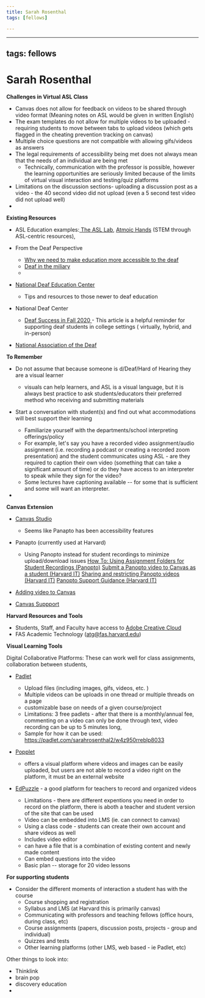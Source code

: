 ```yaml
---
title: Sarah Rosenthal
tags: [fellows]

---
```


---
tags: fellows
---

# Sarah Rosenthal

**Challenges in Virtual ASL Class**
* Canvas does not allow for feedback on videos to be shared through video format (Meaning notes on ASL would be given in written English)
* The exam templates do not allow for multiple videos to be uploaded - requiring students to move between tabs to upload videos (which gets flagged in the cheating prevention tracking on canvas)
* Multiple choice questions are not compatible with allowing gifs/videos as answers 
* The legal requirements of accessibility being met does not always mean that the needs of an individual are being met 
    * Technically, communication with the professor is possible, however the learning opportunities are seriously limited because of the limits of virtual visual interaction and testing/quiz platforms 
* Limitations on the discussion sections- uploading a discussion post as a video - the 40 second video did not upload (even a 5 second test video did not upload well)
* 


**Existing Resources**
* ASL Education examples:[ The ASL Lab](https://www.instagram.com/theasllab/?hl=en), [Atmoic Hands](https://www.atomichands.com/) (STEM through ASL-centric resources),  
* From the Deaf Perspective 
    * [Why we need to make education more accessible to the deaf ](https://www.nad.org/resources/education/)
    * [Deaf in the miliary ](https://www.ted.com/talks/keith_nolan_deaf_in_the_military)
    * 
* [National Deaf Education Center ](https://clerccenter.gallaudet.edu/national-resources/resources/our-resources/new-to-deaf-education.html)
    * Tips and resources to those newer to deaf education 
* National Deaf Center 
    * [Deaf Success in Fall 2020 ](https://www.nationaldeafcenter.org/Fall2020GuidesCollege) - This article is a helpful reminder for supporting deaf students in college settings ( virtually, hybrid, and in-person)

* [National Association of the Deaf](https://www.nad.org/resources/education/)


**To Remember** 
* Do not assume that because someone is d/Deaf/Hard of Hearing they are a visual learner 
    * visuals can help learners, and ASL is a visual language, but it is always best practice to ask students/educators their preferred method who receiving and submitting materials 
* Start a conversation with student(s) and find out what accommodations will best support their learning 
    * Familiarize yourself with the departments/school interpreting offerings/policy 
    * For example, let's say you have a recorded video assignment/audio assignment (i.e. recording a podcast or creating a recorded zoom presentation) and the student communicates using ASL - are they required to caption their own video (something that can take a significant amount of time) or do they have access to an interpreter to speak while they sign for the video? 
    * Some lectures have captioning available -- for some that is sufficient and some will want an interpreter.

*  

**Canvas Extension**
* [Canvas Studio ](https://www.instructure.com/higher-education/products/canvas/canvas-studio)
    * Seems like Panapto has been accessibility features 

* Panapto (currently used at Harvard)
    * Using Panopto instead for student recordings to minimize upload/download issues
[How To: Using Assignment Folders for Student Recordings (Panopto)](https://support.panopto.com/s/article/Use-Assignment-Folders-for-Student-Recordings)
[Submit a Panopto video to Canvas as a student (Harvard IT)](https://harvard.service-now.com/ithelp?id=kb_article&sys_id=e3ba4b371bad9c10485411b6bc4bcbf3)
[Sharing and restricting Panopto videos (Harvard IT)](https://harvard.service-now.com/ithelp?id=kb_article&sys_id=9e2a0d84db63445030ed1dca489619c6)
[Panopto Support Guidance (Harvard IT)](https://harvard.service-now.com/ithelp?id=kb_article&sys_id=42e00efb1ba33f48efd8a79b2d4bcb07)
* [Adding video to Canvas
](https://harvard.service-now.com/ithelp?id=kb_article&sys_id=7737f9ab372dba809aa163d2b3990e37)
* [Canvas Suppport ](https://harvard.service-now.com/ithelp?id=kb_article&sys_id=a3d3d53637a9b2809aa163d2b3990e89)


**Harvard Resources and Tools**
* Students, Staff, and Faculty have access to [Adobe Creative Cloud ](https://harvard.service-now.com/ithelp?id=kb_article&sys_id=9f3244d3dba304d430ed1dca489619e0)
* FAS Academic Technology (atg@fas.harvard.edu) 

**Visual Learning Tools**

Digital Collaborative Platforms: These can work well for class assignments, collaboration between students, 
* [Padlet ](https://padlet.com/)
    * Upload files (including images, gifs, videos, etc. )
    * Multiple videos can be uploads in one thread or multiple threads on a page 
    * customizable base on needs of a given course/project 
    * Limitations: 3 free padlets - after that there is a monthly/annual fee, commenting on a video can only be done through text, video recording can be up to 5 minutes long, 
    * Sample for how it can be used: https://padlet.com/sarahrosenthal2/w4z950rreblp8033

* [Popplet ](https://www.popplet.com/)
    * offers a visual platform where videos and images can be easily uploaded, but users are not able to record a video right on the platform, it must be an external website
* [EdPuzzle](https://edpuzzle.com/) - a good platform for teachers to record and organized videos 
    * Limitations - there are different expentions you need in order to record on the platform, there is aboth a teacher and student version of the site that can be used 
    * Video can be embedded into LMS (ie. can connect to canvas) 
    * Using a class code - students can create their own account and share videos as well 
    * Includes video editor 
    * can have a file that is a combination of existing content and newly made content 
    * Can embed questions into the video 
    * Basic plan -- storage for 20 video lessons 


**For supporting students** 
* Consider the different moments of interaction a student has with the course 
    * Course shopping and registration 
    * Syllabus and LMS (at Harvard this is primarily canvas)
    * Communicating with professors and teaching fellows (office hours, during class, etc)
    * Course assignments (papers, discussion posts, projects - group and individual)
    * Quizzes and tests 
    * Other learning platforms (other LMS, web based - ie Padlet, etc)

Other things to look into: 

* Thinklink 
* brain pop 
* discovery education 
* 


